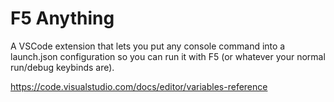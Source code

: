 # F5 Anything

A VSCode extension that lets you put any console command into a launch.json configuration so you can run it with F5
(or whatever your normal run/debug keybinds are).


https://code.visualstudio.com/docs/editor/variables-reference